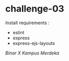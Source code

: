 # challenge-03

Install requirements :
* eslint
* express
* express-ejs-layouts


*Binar X Kampus Merdeka*